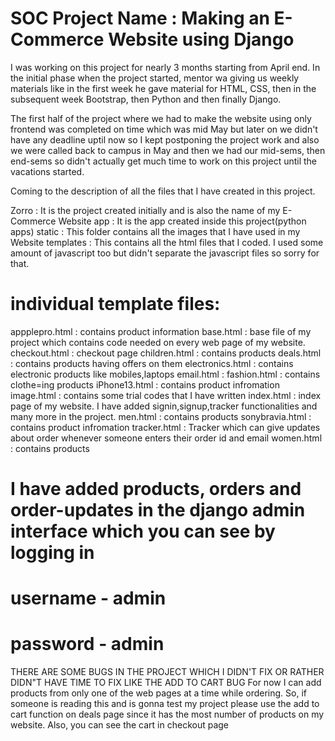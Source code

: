 # SOC Project Name : Making an E-Commerce Website using Django
I was working on this project for nearly 3 months starting from April end. In the initial phase when the project started, mentor wa giving us weekly materials like in the first week he gave material for HTML, CSS, then in the subsequent week Bootstrap, then Python and then finally Django.

The first half of the project where we had to make the website using only frontend was completed on time which was mid May but later on we didn't have any deadline uptil now so I kept postponing the project work and also we were called back to campus in May and then we had our mid-sems, then end-sems so didn't actually get much time to work on this project until the vacations started.

Coming to the description of all the files that I have created in this project.

Zorro : It is the project created initially and is also the name of my E-Commerce Website app : It is the app created inside this project(python apps) static : This folder contains all the images that I have used in my Website templates : This contains all the html files that I coded. I used some amount of javascript too but didn't separate the javascript files so sorry for that.

# individual template files:
appplepro.html : contains product information
base.html : base file of my project which contains code needed on every web page of my website.
checkout.html : checkout page
children.html : contains products
deals.html : contains products having offers on them
electronics.html : contains electronic products like mobiles,laptops
email.html :
fashion.html : contains clothe=ing products
iPhone13.html : contains product infromation
image.html : contains some trial codes that I have written
index.html : index page of my website. I have added signin,signup,tracker functionalities and many more in the project.
men.html : contains products
sonybravia.html : contains product infromation
tracker.html : Tracker which can give updates about order whenever someone enters their order id and email
women.html : contains products
# I have added products, orders and order-updates in the django admin interface which you can see by logging in
# username - admin
# password - admin
THERE ARE SOME BUGS IN THE PROJECT WHICH I DIDN'T FIX OR RATHER DIDN"T HAVE TIME TO FIX LIKE THE ADD TO CART BUG For now I can add products from only one of the web pages at a time while ordering. So, if someone is reading this and is gonna test my project please use the add to cart function on deals page since it has the most number of products on my website. Also, you can see the cart in checkout page
